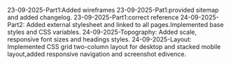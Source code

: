 23-09-2025-Part1:Added wireframes
23-09-2025-Pat1:provided sitemap and added changelog.
23-09-2025-Part1:correct reference
24-09-2025-Part2: Added external stylesheet and linked to all pages.Implemented base styles and CSS variables. 
24-09-2025-Topography: Added scale, responsive font sizes and headings styles.
24-09-2025-Layout: Implemented CSS grid two-column layout for desktop and stacked mobile layout,added responsive navigation and screenshot edivence.
